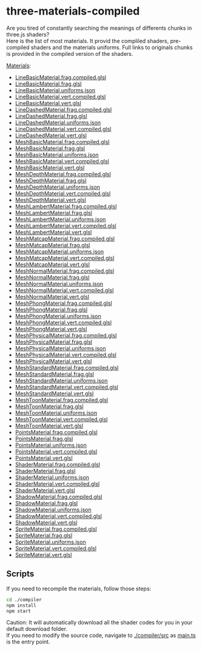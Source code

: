# three-materials-compiled

Are you tired of constantly searching the meanings of differents chunks in three.js shaders?   
Here is the list of most materials. It provid the compliled shaders, pre-compiled shaders and the materials uniforms.
Full links to originals chunks is provided in the compiled version of the shaders.

[Materials](./materials/):

- [LineBasicMaterial.frag.compiled.glsl](./materials/LineBasicMaterial.frag.compiled.glsl)
- [LineBasicMaterial.frag.glsl](./materials/LineBasicMaterial.frag.glsl)
- [LineBasicMaterial.uniforms.json](./materials/LineBasicMaterial.uniforms.json)
- [LineBasicMaterial.vert.compiled.glsl](./materials/LineBasicMaterial.vert.compiled.glsl)
- [LineBasicMaterial.vert.glsl](./materials/LineBasicMaterial.vert.glsl)
- [LineDashedMaterial.frag.compiled.glsl](./materials/LineDashedMaterial.frag.compiled.glsl)
- [LineDashedMaterial.frag.glsl](./materials/LineDashedMaterial.frag.glsl)
- [LineDashedMaterial.uniforms.json](./materials/LineDashedMaterial.uniforms.json)
- [LineDashedMaterial.vert.compiled.glsl](./materials/LineDashedMaterial.vert.compiled.glsl)
- [LineDashedMaterial.vert.glsl](./materials/LineDashedMaterial.vert.glsl)
- [MeshBasicMaterial.frag.compiled.glsl](./materials/MeshBasicMaterial.frag.compiled.glsl)
- [MeshBasicMaterial.frag.glsl](./materials/MeshBasicMaterial.frag.glsl)
- [MeshBasicMaterial.uniforms.json](./materials/MeshBasicMaterial.uniforms.json)
- [MeshBasicMaterial.vert.compiled.glsl](./materials/MeshBasicMaterial.vert.compiled.glsl)
- [MeshBasicMaterial.vert.glsl](./materials/MeshBasicMaterial.vert.glsl)
- [MeshDepthMaterial.frag.compiled.glsl](./materials/MeshDepthMaterial.frag.compiled.glsl)
- [MeshDepthMaterial.frag.glsl](./materials/MeshDepthMaterial.frag.glsl)
- [MeshDepthMaterial.uniforms.json](./materials/MeshDepthMaterial.uniforms.json)
- [MeshDepthMaterial.vert.compiled.glsl](./materials/MeshDepthMaterial.vert.compiled.glsl)
- [MeshDepthMaterial.vert.glsl](./materials/MeshDepthMaterial.vert.glsl)
- [MeshLambertMaterial.frag.compiled.glsl](./materials/MeshLambertMaterial.frag.compiled.glsl)
- [MeshLambertMaterial.frag.glsl](./materials/MeshLambertMaterial.frag.glsl)
- [MeshLambertMaterial.uniforms.json](./materials/MeshLambertMaterial.uniforms.json)
- [MeshLambertMaterial.vert.compiled.glsl](./materials/MeshLambertMaterial.vert.compiled.glsl)
- [MeshLambertMaterial.vert.glsl](./materials/MeshLambertMaterial.vert.glsl)
- [MeshMatcapMaterial.frag.compiled.glsl](./materials/MeshMatcapMaterial.frag.compiled.glsl)
- [MeshMatcapMaterial.frag.glsl](./materials/MeshMatcapMaterial.frag.glsl)
- [MeshMatcapMaterial.uniforms.json](./materials/MeshMatcapMaterial.uniforms.json)
- [MeshMatcapMaterial.vert.compiled.glsl](./materials/MeshMatcapMaterial.vert.compiled.glsl)
- [MeshMatcapMaterial.vert.glsl](./materials/MeshMatcapMaterial.vert.glsl)
- [MeshNormalMaterial.frag.compiled.glsl](./materials/MeshNormalMaterial.frag.compiled.glsl)
- [MeshNormalMaterial.frag.glsl](./materials/MeshNormalMaterial.frag.glsl)
- [MeshNormalMaterial.uniforms.json](./materials/MeshNormalMaterial.uniforms.json)
- [MeshNormalMaterial.vert.compiled.glsl](./materials/MeshNormalMaterial.vert.compiled.glsl)
- [MeshNormalMaterial.vert.glsl](./materials/MeshNormalMaterial.vert.glsl)
- [MeshPhongMaterial.frag.compiled.glsl](./materials/MeshPhongMaterial.frag.compiled.glsl)
- [MeshPhongMaterial.frag.glsl](./materials/MeshPhongMaterial.frag.glsl)
- [MeshPhongMaterial.uniforms.json](./materials/MeshPhongMaterial.uniforms.json)
- [MeshPhongMaterial.vert.compiled.glsl](./materials/MeshPhongMaterial.vert.compiled.glsl)
- [MeshPhongMaterial.vert.glsl](./materials/MeshPhongMaterial.vert.glsl)
- [MeshPhysicalMaterial.frag.compiled.glsl](./materials/MeshPhysicalMaterial.frag.compiled.glsl)
- [MeshPhysicalMaterial.frag.glsl](./materials/MeshPhysicalMaterial.frag.glsl)
- [MeshPhysicalMaterial.uniforms.json](./materials/MeshPhysicalMaterial.uniforms.json)
- [MeshPhysicalMaterial.vert.compiled.glsl](./materials/MeshPhysicalMaterial.vert.compiled.glsl)
- [MeshPhysicalMaterial.vert.glsl](./materials/MeshPhysicalMaterial.vert.glsl)
- [MeshStandardMaterial.frag.compiled.glsl](./materials/MeshStandardMaterial.frag.compiled.glsl)
- [MeshStandardMaterial.frag.glsl](./materials/MeshStandardMaterial.frag.glsl)
- [MeshStandardMaterial.uniforms.json](./materials/MeshStandardMaterial.uniforms.json)
- [MeshStandardMaterial.vert.compiled.glsl](./materials/MeshStandardMaterial.vert.compiled.glsl)
- [MeshStandardMaterial.vert.glsl](./materials/MeshStandardMaterial.vert.glsl)
- [MeshToonMaterial.frag.compiled.glsl](./materials/MeshToonMaterial.frag.compiled.glsl)
- [MeshToonMaterial.frag.glsl](./materials/MeshToonMaterial.frag.glsl)
- [MeshToonMaterial.uniforms.json](./materials/MeshToonMaterial.uniforms.json)
- [MeshToonMaterial.vert.compiled.glsl](./materials/MeshToonMaterial.vert.compiled.glsl)
- [MeshToonMaterial.vert.glsl](./materials/MeshToonMaterial.vert.glsl)
- [PointsMaterial.frag.compiled.glsl](./materials/PointsMaterial.frag.compiled.glsl)
- [PointsMaterial.frag.glsl](./materials/PointsMaterial.frag.glsl)
- [PointsMaterial.uniforms.json](./materials/PointsMaterial.uniforms.json)
- [PointsMaterial.vert.compiled.glsl](./materials/PointsMaterial.vert.compiled.glsl)
- [PointsMaterial.vert.glsl](./materials/PointsMaterial.vert.glsl)
- [ShaderMaterial.frag.compiled.glsl](./materials/ShaderMaterial.frag.compiled.glsl)
- [ShaderMaterial.frag.glsl](./materials/ShaderMaterial.frag.glsl)
- [ShaderMaterial.uniforms.json](./materials/ShaderMaterial.uniforms.json)
- [ShaderMaterial.vert.compiled.glsl](./materials/ShaderMaterial.vert.compiled.glsl)
- [ShaderMaterial.vert.glsl](./materials/ShaderMaterial.vert.glsl)
- [ShadowMaterial.frag.compiled.glsl](./materials/ShadowMaterial.frag.compiled.glsl)
- [ShadowMaterial.frag.glsl](./materials/ShadowMaterial.frag.glsl)
- [ShadowMaterial.uniforms.json](./materials/ShadowMaterial.uniforms.json)
- [ShadowMaterial.vert.compiled.glsl](./materials/ShadowMaterial.vert.compiled.glsl)
- [ShadowMaterial.vert.glsl](./materials/ShadowMaterial.vert.glsl)
- [SpriteMaterial.frag.compiled.glsl](./materials/SpriteMaterial.frag.compiled.glsl)
- [SpriteMaterial.frag.glsl](./materials/SpriteMaterial.frag.glsl)
- [SpriteMaterial.uniforms.json](./materials/SpriteMaterial.uniforms.json)
- [SpriteMaterial.vert.compiled.glsl](./materials/SpriteMaterial.vert.compiled.glsl)
- [SpriteMaterial.vert.glsl](./materials/SpriteMaterial.vert.glsl)

## Scripts

If you need to recompile the materials, follow those steps:

```bash
cd ./compiler
npm install
npm start
```

Caution: It will automatically download all the shader codes for you in your default download folder.  
If you need to modify the source code, navigate to [./compiler/src](./compiler/src/) as [main.ts](./compiler/src/main.ts) is the entry point.
